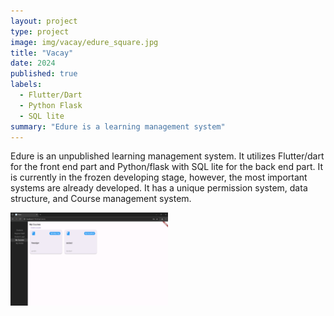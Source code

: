 ```yaml
---
layout: project
type: project
image: img/vacay/edure_square.jpg
title: "Vacay"
date: 2024
published: true
labels:
  - Flutter/Dart
  - Python Flask 
  - SQL lite
summary: "Edure is a learning management system"
---
```


Edure is an unpublished learning management system. It utilizes Flutter/dart for the front end part and Python/flask with SQL lite for the back end part.
It is currently in the frozen developing stage, however, the most important systems are already developed. It has a unique permission system, data structure, and Course management system.

<img src="../img/vacay/edure_web.png" style="width:50%; height:50%;">


